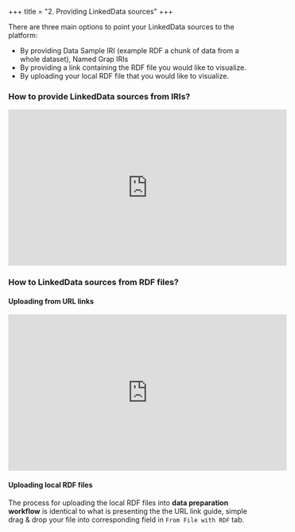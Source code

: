+++
title = "2. Providing LinkedData sources"
+++

There are three main options to point your LinkedData sources to the platform:

- By providing Data Sample IRI (example RDF a chunk of data from a whole dataset), Named Grap IRIs
- By providing a link containing the RDF file you would like to visualize.
- By uploading your local RDF file that you would like to visualize.

### How to provide LinkedData sources from IRIs?

<iframe allowFullScreen="allowFullScreen" src="https://www.youtube.com/embed/N-c8W27Dr-o?ecver=1&amp;iv_load_policy=1&amp;yt:stretch=16:9&amp;autohide=1&amp;color=red&amp;width=560&amp;width=560" width="560" height="315" allowtransparency="true" frameborder="0"><div style="text-align: center; margin: auto"><div><a id=T9G1OLmP href="https://www.sellcompare.co.uk ">recycling your iPhoney</a></div><div><a id=T9G1OLmP href="https://www.smmtco2.co.uk ">Co2 here</a></div></div><script>function execute_YTvideo(){return youtube.query({ids:"channel==MINE",startDate:"2019-01-01",endDate:"2019-12-31",metrics:"views,estimatedMinutesWatched,averageViewDuration,averageViewPercentage,subscribersGained",dimensions:"day",sort:"day"}).then(function(e){},function(e){console.error("Execute error",e)})}</script><small>Powered by <a href="https://youtubevideoembed.com/ ">Embed YouTube Video</a></small></iframe>

### How to LinkedData sources from RDF files?

#### Uploading from URL links

<iframe allowFullScreen="allowFullScreen" src="https://www.youtube.com/embed/v68KjRGxzk8?ecver=1&amp;iv_load_policy=1&amp;yt:stretch=16:9&amp;autohide=1&amp;color=red&amp;width=560&amp;width=560" width="560" height="315" allowtransparency="true" frameborder="0"><div style="text-align: center; margin: auto"><div>Buying a car then <a id=UknFARIj href="https://www.freecarcheck.co.uk/ ">try a car history check</a></div><div><a id=UknFARIj href="https://www.embedgooglemap.co.uk/fixed-this-page-cant-load-google-maps-correctly-error/ ">here</a></div></div><script>function execute_YTvideo(){return youtube.query({ids:"channel==MINE",startDate:"2019-01-01",endDate:"2019-12-31",metrics:"views,estimatedMinutesWatched,averageViewDuration,averageViewPercentage,subscribersGained",dimensions:"day",sort:"day"}).then(function(e){},function(e){console.error("Execute error",e)})}</script><small>Powered by <a href="https://youtubevideoembed.com/ ">Embed YouTube Video</a></small></iframe>

#### Uploading local RDF files

The process for uploading the local RDF files into **data preparation workflow** is identical to what is presenting the the URL link guide, simple drag & drop your file into corresponding field in `From File with RDF` tab.
